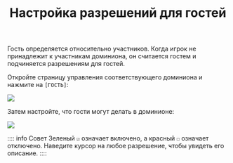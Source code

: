 ﻿---
title: Настройка разрешений для гостей
createTime: 2025/03/14 09:14:46
permalink: /ru/doc/player/dominion/guest/
---

Гость определяется относительно участников. Когда игрок не принадлежит к участникам доминиона, он считается гостем и подчиняется разрешениям для гостей.

Откройте страницу управления соответствующего доминиона и нажмите на `[ГОСТЬ]`:

![](/player/dominion/guest/1.png)

Затем настройте, что гости могут делать в доминионе:

![](/player/dominion/guest/2.png)

:::: info Совет
Зеленый `☑` означает включено, а красный `☐` означает отключено. Наведите курсор на любое разрешение, чтобы увидеть его описание.
::::

